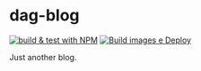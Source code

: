 # dag-blog

[![build & test with NPM](https://github.com/ilDug/dag-blog/actions/workflows/build-test-npm.yml/badge.svg)](https://github.com/ilDug/dag-blog/actions/workflows/build-test-npm.yml)
[![Build images e Deploy](https://github.com/ilDug/dag-blog/actions/workflows/deploy.yaml/badge.svg)](https://github.com/ilDug/dag-blog/actions/workflows/deploy.yaml)

Just another blog.
